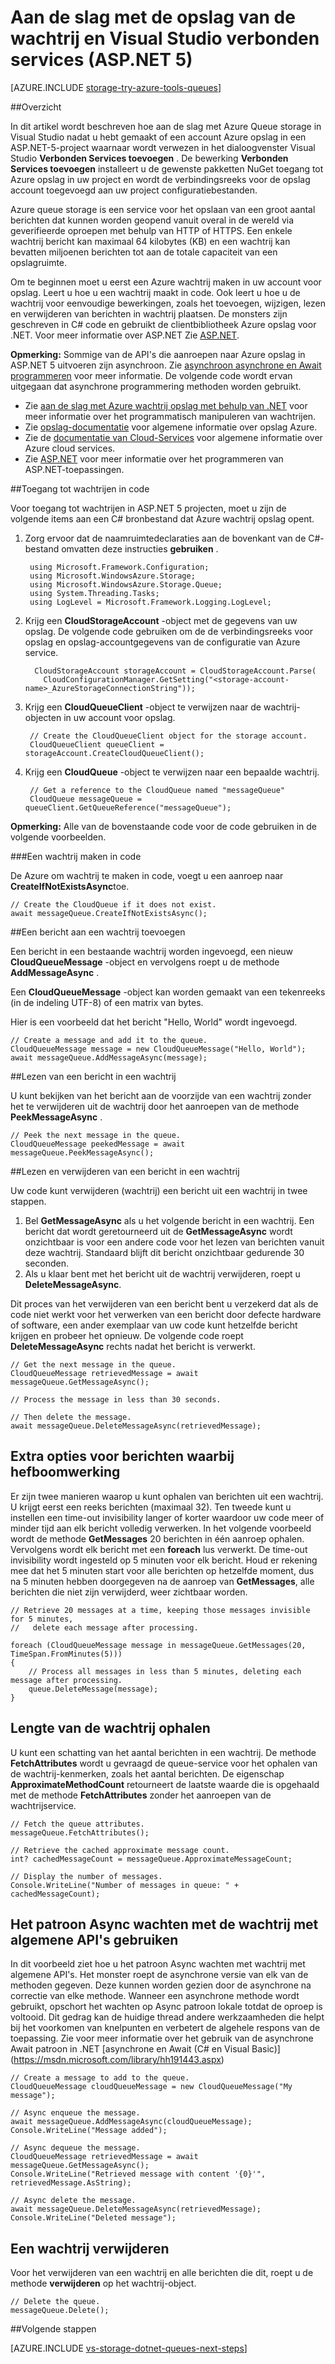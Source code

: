 <properties
    pageTitle="Aan de slag met de opslag van de wachtrij en Visual Studio verbonden services (ASP.NET 5) | Microsoft Azure"
    description="Hoe aan de slag met Azure wachtrij opslag in een ASP.NET-5-project in Visual Studio"
    services="storage"
    documentationCenter=""
    authors="TomArcher"
    manager="douge"
    editor=""/>

<tags
    ms.service="storage"
    ms.workload="web"
    ms.tgt_pltfrm="vs-getting-started"
    ms.devlang="na"
    ms.topic="article"
    ms.date="07/18/2016"
    ms.author="tarcher"/>

# <a name="get-started-with-queue-storage-and-visual-studio-connected-services-aspnet-5"></a>Aan de slag met de opslag van de wachtrij en Visual Studio verbonden services (ASP.NET 5)

[AZURE.INCLUDE [storage-try-azure-tools-queues](../../includes/storage-try-azure-tools-queues.md)]

##<a name="overview"></a>Overzicht

In dit artikel wordt beschreven hoe aan de slag met Azure Queue storage in Visual Studio nadat u hebt gemaakt of een account Azure opslag in een ASP.NET-5-project waarnaar wordt verwezen in het dialoogvenster Visual Studio **Verbonden Services toevoegen** . De bewerking **Verbonden Services toevoegen** installeert u de gewenste pakketten NuGet toegang tot Azure opslag in uw project en wordt de verbindingsreeks voor de opslag account toegevoegd aan uw project configuratiebestanden.

Azure queue storage is een service voor het opslaan van een groot aantal berichten dat kunnen worden geopend vanuit overal in de wereld via geverifieerde oproepen met behulp van HTTP of HTTPS. Een enkele wachtrij bericht kan maximaal 64 kilobytes (KB) en een wachtrij kan bevatten miljoenen berichten tot aan de totale capaciteit van een opslagruimte.

Om te beginnen moet u eerst een Azure wachtrij maken in uw account voor opslag. Leert u hoe u een wachtrij maakt in code. Ook leert u hoe u de wachtrij voor eenvoudige bewerkingen, zoals het toevoegen, wijzigen, lezen en verwijderen van berichten in wachtrij plaatsen. De monsters zijn geschreven in C\# code en gebruikt de clientbibliotheek Azure opslag voor .NET. Voor meer informatie over ASP.NET Zie [ASP.NET](http://www.asp.net).

**Opmerking:** Sommige van de API's die aanroepen naar Azure opslag in ASP.NET 5 uitvoeren zijn asynchroon. Zie [asynchroon asynchrone en Await programmeren](http://msdn.microsoft.com/library/hh191443.aspx) voor meer informatie. De volgende code wordt ervan uitgegaan dat asynchrone programmering methoden worden gebruikt.

- Zie [aan de slag met Azure wachtrij opslag met behulp van .NET](storage-dotnet-how-to-use-queues.md) voor meer informatie over het programmatisch manipuleren van wachtrijen.
- Zie [opslag-documentatie](https://azure.microsoft.com/documentation/services/storage/) voor algemene informatie over opslag Azure.
- Zie de [documentatie van Cloud-Services](https://azure.microsoft.com/documentation/services/cloud-services/) voor algemene informatie over Azure cloud services.
- Zie [ASP.NET](http://www.asp.net) voor meer informatie over het programmeren van ASP.NET-toepassingen.





##<a name="access-queues-in-code"></a>Toegang tot wachtrijen in code

Voor toegang tot wachtrijen in ASP.NET 5 projecten, moet u zijn de volgende items aan een C# bronbestand dat Azure wachtrij opslag opent.

1. Zorg ervoor dat de naamruimtedeclaraties aan de bovenkant van de C#-bestand omvatten deze instructies **gebruiken** .

        using Microsoft.Framework.Configuration;
        using Microsoft.WindowsAzure.Storage;
        using Microsoft.WindowsAzure.Storage.Queue;
        using System.Threading.Tasks;
        using LogLevel = Microsoft.Framework.Logging.LogLevel;

2. Krijg een **CloudStorageAccount** -object met de gegevens van uw opslag. De volgende code gebruiken om de de verbindingsreeks voor opslag en opslag-accountgegevens van de configuratie van Azure service.

         CloudStorageAccount storageAccount = CloudStorageAccount.Parse(
           CloudConfigurationManager.GetSetting("<storage-account-name>_AzureStorageConnectionString"));

3. Krijg een **CloudQueueClient** -object te verwijzen naar de wachtrij-objecten in uw account voor opslag.  

        // Create the CloudQueueClient object for the storage account.
        CloudQueueClient queueClient = storageAccount.CreateCloudQueueClient();

4. Krijg een **CloudQueue** -object te verwijzen naar een bepaalde wachtrij.

        // Get a reference to the CloudQueue named "messageQueue"
        CloudQueue messageQueue = queueClient.GetQueueReference("messageQueue");


**Opmerking:** Alle van de bovenstaande code voor de code gebruiken in de volgende voorbeelden.

###<a name="create-a-queue-in-code"></a>Een wachtrij maken in code

De Azure om wachtrij te maken in code, voegt u een aanroep naar **CreateIfNotExistsAsync**toe.

    // Create the CloudQueue if it does not exist.
    await messageQueue.CreateIfNotExistsAsync();

##<a name="add-a-message-to-a-queue"></a>Een bericht aan een wachtrij toevoegen

Een bericht in een bestaande wachtrij worden ingevoegd, een nieuw **CloudQueueMessage** -object en vervolgens roept u de methode **AddMessageAsync** .

Een **CloudQueueMessage** -object kan worden gemaakt van een tekenreeks (in de indeling UTF-8) of een matrix van bytes.

Hier is een voorbeeld dat het bericht "Hello, World" wordt ingevoegd.

    // Create a message and add it to the queue.
    CloudQueueMessage message = new CloudQueueMessage("Hello, World");
    await messageQueue.AddMessageAsync(message);

##<a name="read-a-message-in-a-queue"></a>Lezen van een bericht in een wachtrij

U kunt bekijken van het bericht aan de voorzijde van een wachtrij zonder het te verwijderen uit de wachtrij door het aanroepen van de methode **PeekMessageAsync** .

    // Peek the next message in the queue. 
    CloudQueueMessage peekedMessage = await messageQueue.PeekMessageAsync();


##<a name="read-and-remove-a-message-in-a-queue"></a>Lezen en verwijderen van een bericht in een wachtrij

Uw code kunt verwijderen (wachtrij) een bericht uit een wachtrij in twee stappen.
1. Bel **GetMessageAsync** als u het volgende bericht in een wachtrij. Een bericht dat wordt geretourneerd uit de **GetMessageAsync** wordt onzichtbaar is voor een andere code voor het lezen van berichten vanuit deze wachtrij. Standaard blijft dit bericht onzichtbaar gedurende 30 seconden.
2.  Als u klaar bent met het bericht uit de wachtrij verwijderen, roept u **DeleteMessageAsync**.

Dit proces van het verwijderen van een bericht bent u verzekerd dat als de code niet werkt voor het verwerken van een bericht door defecte hardware of software, een ander exemplaar van uw code kunt hetzelfde bericht krijgen en probeer het opnieuw. De volgende code roept **DeleteMessageAsync** rechts nadat het bericht is verwerkt.

    // Get the next message in the queue.
    CloudQueueMessage retrievedMessage = await messageQueue.GetMessageAsync();

    // Process the message in less than 30 seconds.

    // Then delete the message.
    await messageQueue.DeleteMessageAsync(retrievedMessage);

## <a name="leverage-additional-options-for-dequeuing-messages"></a>Extra opties voor berichten waarbij hefboomwerking

Er zijn twee manieren waarop u kunt ophalen van berichten uit een wachtrij.
U krijgt eerst een reeks berichten (maximaal 32). Ten tweede kunt u instellen een time-out invisibility langer of korter waardoor uw code meer of minder tijd aan elk bericht volledig verwerken. In het volgende voorbeeld wordt de methode **GetMessages** 20 berichten in één aanroep ophalen. Vervolgens wordt elk bericht met een **foreach** lus verwerkt. De time-out invisibility wordt ingesteld op 5 minuten voor elk bericht. Houd er rekening mee dat het 5 minuten start voor alle berichten op hetzelfde moment, dus na 5 minuten hebben doorgegeven na de aanroep van **GetMessages**, alle berichten die niet zijn verwijderd, weer zichtbaar worden.

    // Retrieve 20 messages at a time, keeping those messages invisible for 5 minutes, 
    //   delete each message after processing.

    foreach (CloudQueueMessage message in messageQueue.GetMessages(20, TimeSpan.FromMinutes(5)))
    {
        // Process all messages in less than 5 minutes, deleting each message after processing.
        queue.DeleteMessage(message);
    }

## <a name="get-the-queue-length"></a>Lengte van de wachtrij ophalen

U kunt een schatting van het aantal berichten in een wachtrij. De methode **FetchAttributes** wordt u gevraagd de queue-service voor het ophalen van de wachtrij-kenmerken, zoals het aantal berichten. De eigenschap **ApproximateMethodCount** retourneert de laatste waarde die is opgehaald met de methode **FetchAttributes** zonder het aanroepen van de wachtrijservice.

    // Fetch the queue attributes.
    messageQueue.FetchAttributes();

    // Retrieve the cached approximate message count.
    int? cachedMessageCount = messageQueue.ApproximateMessageCount;

    // Display the number of messages.
    Console.WriteLine("Number of messages in queue: " + cachedMessageCount);

## <a name="use-the-async-await-pattern-with-common-queue-apis"></a>Het patroon Async wachten met de wachtrij met algemene API's gebruiken

In dit voorbeeld ziet hoe u het patroon Async wachten met wachtrij met algemene API's. Het monster roept de asynchrone versie van elk van de methoden gegeven. Deze kunnen worden gezien door de asynchrone na correctie van elke methode. Wanneer een asynchrone methode wordt gebruikt, opschort het wachten op Async patroon lokale totdat de oproep is voltooid. Dit gedrag kan de huidige thread andere werkzaamheden die helpt bij het voorkomen van knelpunten en verbetert de algehele respons van de toepassing. Zie voor meer informatie over het gebruik van de asynchrone Await patroon in .NET [asynchrone en Await (C# en Visual Basic)] (https://msdn.microsoft.com/library/hh191443.aspx)

    // Create a message to add to the queue.
    CloudQueueMessage cloudQueueMessage = new CloudQueueMessage("My message");

    // Async enqueue the message.
    await messageQueue.AddMessageAsync(cloudQueueMessage);
    Console.WriteLine("Message added");

    // Async dequeue the message.
    CloudQueueMessage retrievedMessage = await messageQueue.GetMessageAsync();
    Console.WriteLine("Retrieved message with content '{0}'", retrievedMessage.AsString);

    // Async delete the message.
    await messageQueue.DeleteMessageAsync(retrievedMessage);
    Console.WriteLine("Deleted message");
## <a name="delete-a-queue"></a>Een wachtrij verwijderen

Voor het verwijderen van een wachtrij en alle berichten die dit, roept u de methode **verwijderen** op het wachtrij-object.

    // Delete the queue.
    messageQueue.Delete();


##<a name="next-steps"></a>Volgende stappen

[AZURE.INCLUDE [vs-storage-dotnet-queues-next-steps](../../includes/vs-storage-dotnet-queues-next-steps.md)]
